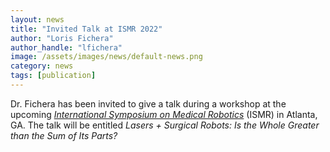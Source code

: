 ```yaml
---
layout: news
title: "Invited Talk at ISMR 2022"
author: "Loris Fichera"
author_handle: "lfichera"
image: /assets/images/news/default-news.png
category: news
tags: [publication]
---
```


Dr. Fichera has been invited to give a talk during a workshop at the upcoming [_International Symposium on Medical Robotics_][1] (ISMR) in Atlanta, GA. The talk will be entitled _Lasers + Surgical Robots: Is the Whole Greater than the Sum of Its Parts?_

[1]: https://ismr.gatech.edu
